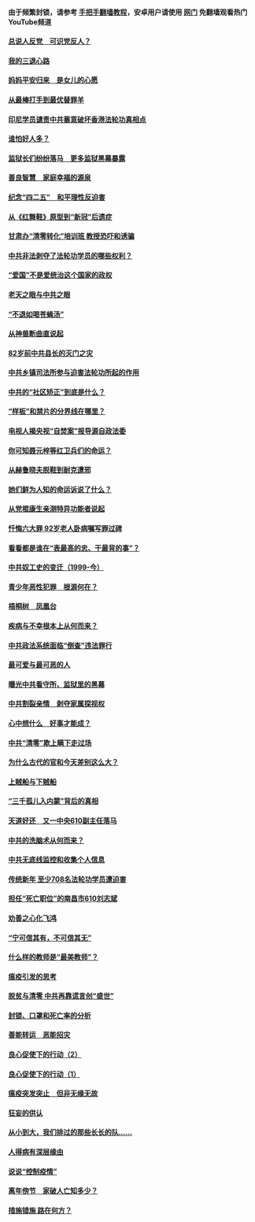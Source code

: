 #### 由于频繁封锁，请参考 [手把手翻墙教程](https://github.com/gfw-breaker/guides/wiki/)，安卓用户请使用 [网门](https://github.com/gfw-breaker/nogfw/blob/master/dl.md?t=05012201) 免翻墙观看热门YouTube频道 

#### [总说人反党　可识党反人？](../pages/19/423820.md?t=05012201) 

#### [我的三退心路](../pages/19/423876.md?t=05012201) 

#### [妈妈平安归来　是女儿的心愿](../pages/19/423947.md?t=05012201) 

#### [从最棒打手到最优替罪羊](../pages/19/423819.md?t=05012201) 

#### [印尼学员谴责中共蓄意破坏香港法轮功真相点](../pages/19/423902.md?t=05012201) 

#### [谁怕好人多？](../pages/19/423774.md?t=05012201) 

#### [监狱长们纷纷落马　更多监狱黑幕暴露](../pages/19/423787.md?t=05012201) 

#### [善良智慧　家庭幸福的源泉](../pages/19/423632.md?t=05012201) 

#### [纪念“四二五”　和平理性反迫害](../pages/19/423660.md?t=05012201) 

#### [从《红舞鞋》原型到“新冠”后遗症](../pages/19/423509.md?t=05012201) 

#### [甘肃办“清零转化”培训班 教授恐吓和诱骗](../pages/19/423498.md?t=05012201) 

#### [中共非法剥夺了法轮功学员的哪些权利？](../pages/19/423392.md?t=05012201) 

#### [“爱国”不是爱统治这个国家的政权](../pages/19/423029.md?t=05012201) 

#### [老天之眼与中共之眼](../pages/19/423378.md?t=05012201) 

#### [“不退如喝苍蝇汤”](../pages/19/423287.md?t=05012201) 

#### [从神兽断曲直说起](../pages/19/423201.md?t=05012201) 

#### [82岁前中共县长的灭门之灾](../pages/19/423055.md?t=05012201) 

#### [中共乡镇司法所参与迫害法轮功所起的作用](../pages/19/423064.md?t=05012201) 

#### [中共的“社区矫正”到底是什么？](../pages/19/422870.md?t=05012201) 

#### [“样板”和禁片的分界线在哪里？](../pages/19/422704.md?t=05012201) 

#### [电视人揭央视“自焚案”报导源自政法委](../pages/19/422770.md?t=05012201) 

#### [你可知聂元梓等红卫兵们的命运？](../pages/19/422848.md?t=05012201) 

#### [从赫鲁晓夫脱鞋到耐克遭邪](../pages/19/422826.md?t=05012201) 

#### [她们鲜为人知的命运诉说了什么？](../pages/19/422754.md?t=05012201) 

#### [从党棍康生亲测特异功能者说起](../pages/19/422657.md?t=05012201) 

#### [忏悔六大罪 92岁老人卧病嘱写罪过碑](../pages/19/422750.md?t=05012201) 

#### [看看都是谁在“表最高的忠、干最背的事”？](../pages/19/422703.md?t=05012201) 

#### [中共奴工史的变迁（1999-今）](../pages/19/422656.md?t=05012201) 

#### [青少年恶性犯罪　根源何在？](../pages/19/422449.md?t=05012201) 

#### [梧桐树　凤凰台](../pages/19/422442.md?t=05012201) 

#### [疾病与不幸根本上从何而来？](../pages/19/422438.md?t=05012201) 

#### [中共政法系统面临“倒查”违法罪行](../pages/19/422497.md?t=05012201) 

#### [最可爱与最可恶的人](../pages/19/422448.md?t=05012201) 

#### [曝光中共看守所、监狱里的黑幕](../pages/19/422390.md?t=05012201) 

#### [中共割裂亲情　剥夺家属探视权](../pages/19/422364.md?t=05012201) 

#### [心中想什么　好事才能成？](../pages/19/422318.md?t=05012201) 

#### [中共“清零”欺上瞒下走过场](../pages/19/422306.md?t=05012201) 

#### [为什么古代的官和今天差别这么大？](../pages/19/422228.md?t=05012201) 

#### [上贼船与下贼船](../pages/19/422276.md?t=05012201) 

#### [“三千孤儿入内蒙”背后的真相](../pages/19/422229.md?t=05012201) 

#### [天道好还　又一中央610副主任落马](../pages/19/422155.md?t=05012201) 

#### [中共的洗脑术从何而来？](../pages/19/422154.md?t=05012201) 

#### [中共无底线监控和收集个人信息](../pages/19/422039.md?t=05012201) 

#### [传统新年 至少708名法轮功学员遭迫害](../pages/19/421946.md?t=05012201) 

#### [担任“死亡职位”的南昌市610刘志斌](../pages/19/421957.md?t=05012201) 

#### [劝善之心化飞鸿](../pages/19/421164.md?t=05012201) 

#### [“宁可信其有，不可信其无”](../pages/19/421691.md?t=05012201) 

#### [什么样的教师是“最美教师”？](../pages/19/421755.md?t=05012201) 

#### [瘟疫引发的思考](../pages/19/421594.md?t=05012201) 

#### [脱贫与清零 中共再靠谎言创“盛世”](../pages/19/421590.md?t=05012201) 

#### [封锁、口罩和死亡率的分析](../pages/19/421495.md?t=05012201) 

#### [善能转运　恶能招灾](../pages/19/421334.md?t=05012201) 

#### [良心促使下的行动（2）](../pages/19/421361.md?t=05012201) 

#### [良心促使下的行动（1）](../pages/19/421302.md?t=05012201) 

#### [瘟疫突发突止　但非无缘无故](../pages/19/421281.md?t=05012201) 

#### [狂妄的供认](../pages/19/421199.md?t=05012201) 

#### [从小到大，我们排过的那些长长的队……](../pages/19/421243.md?t=05012201) 

#### [人得病有深层缘由](../pages/19/420864.md?t=05012201) 

#### [说说“控制疫情”](../pages/19/420831.md?t=05012201) 

#### [离年傍节　家破人亡知多少？](../pages/19/420563.md?t=05012201) 

#### [措施错施  路在何方？](../pages/19/420076.md?t=05012201) 

